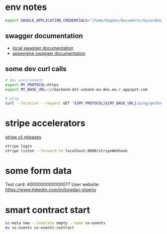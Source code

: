 # env notes

```bash
export GOOGLE_APPLICATION_CREDENTIALS="/home/bogdan/Documents/mysandbox-v4-key.json"
```

## swagger documentation

- [local swagger documentation](http://localhost:8080/swagger-ui/index.html)
- [appengine swagger documentation](https://backend-dot-vxbank-eu-dev.ew.r.appspot.com/swagger-ui/index.html)

## some dev curl calls

```bash
# dev environment
export MY_PROTOCOL=https
export MY_BASE_URL=://backend-dot-vxbank-eu-dev.ew.r.appspot.com

# ping
curl --location --request GET "${MY_PROTOCOL}${MY_BASE_URL}/ping/getEnvironment"
```

# stripe accelerators
[stripe cli releases](https://github.com/stripe/stripe-cli/releases)
```bash
stripe login
stripe listen --forward-to localhost:8080/stripeWebhook
```

# some form data
Test card: 4000000000000077
User website: https://www.linkedin.com/in/bogdan-oloeriu

# smart contract start
```bash
sc-meta new --template empty --name vx-events
mv vx-events vx-events-contract
```